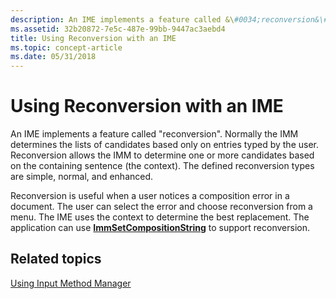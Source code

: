```yaml
---
description: An IME implements a feature called &\#0034;reconversion&\#0034;.
ms.assetid: 32b20872-7e5c-487e-99bb-9447ac3aebd4
title: Using Reconversion with an IME
ms.topic: concept-article
ms.date: 05/31/2018
---
```


# Using Reconversion with an IME

An IME implements a feature called "reconversion". Normally the IMM determines the lists of candidates based only on entries typed by the user. Reconversion allows the IMM to determine one or more candidates based on the containing sentence (the context). The defined reconversion types are simple, normal, and enhanced.

Reconversion is useful when a user notices a composition error in a document. The user can select the error and choose reconversion from a menu. The IME uses the context to determine the best replacement. The application can use [**ImmSetCompositionString**](/windows/desktop/api/Imm/nf-imm-immsetcompositionstringa) to support reconversion.

## Related topics

<dl> <dt>

[Using Input Method Manager](using-input-method-manager.md)
</dt> </dl>

 

 



